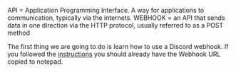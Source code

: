 API = Application Programming Interface. A way for applications to communication, typically via the internets.
WEBHOOK = an API that sends data in one direction via the HTTP protocol, usually referred to as a POST method

The first thing we are going to do is learn how to use a Discord webhook. If you followed the [instructions](../instructions) you should already have the Webhook URL copied to notepad. 

